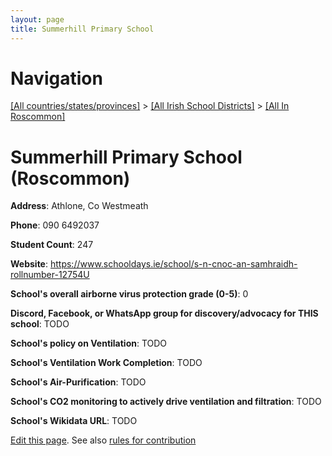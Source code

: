 ```yaml
---
layout: page
title: Summerhill Primary School
---
```

# Navigation

[[All countries/states/provinces]](../../..) > [[All Irish School Districts]](../..) > [[All In Roscommon]](..)

# Summerhill Primary School (Roscommon)

**Address**: Athlone, Co Westmeath

**Phone**: 090 6492037

**Student Count**: 247

**Website**: <https://www.schooldays.ie/school/s-n-cnoc-an-samhraidh-rollnumber-12754U>

**School's overall airborne virus protection grade (0-5)**: 0

**Discord, Facebook, or WhatsApp group for discovery/advocacy for THIS school**: TODO

**School's policy on Ventilation**: TODO

**School's Ventilation Work Completion**: TODO

**School's Air-Purification**: TODO

**School's CO2 monitoring to actively drive ventilation and filtration**: TODO

**School's Wikidata URL**: TODO


[Edit this page](https://github.com/ventilate-schools/Ireland/edit/main/./Roscommon/Summerhill_Primary_School.md). See also [rules for contribution](../../../contribution-rules/)